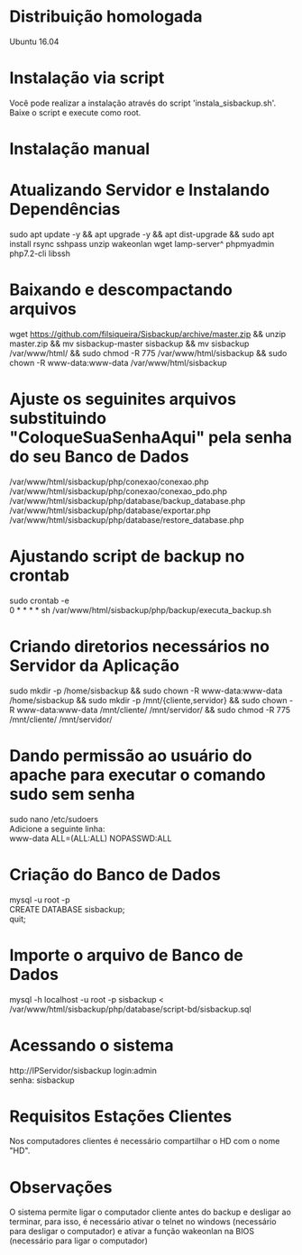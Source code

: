 # Distribuição homologada

Ubuntu 16.04

# Instalação via script
Você pode realizar a instalação através do script 'instala_sisbackup.sh'. Baixe o script e execute como root.<br>


# Instalação manual

# Atualizando Servidor e Instalando Dependências

sudo apt update -y && apt upgrade -y && apt dist-upgrade && sudo apt install rsync sshpass unzip wakeonlan wget lamp-server^ phpmyadmin php7.2-cli libssh

# Baixando e descompactando arquivos

wget https://github.com/filsiqueira/Sisbackup/archive/master.zip && unzip master.zip && mv sisbackup-master sisbackup && mv sisbackup /var/www/html/ && sudo chmod -R 775 /var/www/html/sisbackup && sudo chown -R www-data:www-data /var/www/html/sisbackup 

# Ajuste os seguinites arquivos substituindo "ColoqueSuaSenhaAqui" pela senha do seu Banco de Dados
/var/www/html/sisbackup/php/conexao/conexao.php<br>
/var/www/html/sisbackup/php/conexao/conexao_pdo.php<br>
/var/www/html/sisbackup/php/database/backup_database.php<br>
/var/www/html/sisbackup/php/database/exportar.php<br>
/var/www/html/sisbackup/php/database/restore_database.php <br>

# Ajustando script de backup no crontab
sudo crontab -e<br> 0 * * * * sh /var/www/html/sisbackup/php/backup/executa_backup.sh 

# Criando diretorios necessários no Servidor da Aplicação
sudo mkdir -p /home/sisbackup && sudo chown -R www-data:www-data /home/sisbackup && sudo mkdir -p /mnt/{cliente,servidor} && sudo chown -R www-data:www-data /mnt/cliente/ /mnt/servidor/ && sudo chmod -R 775 /mnt/cliente/ /mnt/servidor/

# Dando permissão ao usuário do apache para executar o comando sudo sem senha
sudo nano /etc/sudoers <br>
Adicione a seguinte linha:<br>
www-data ALL=(ALL:ALL) NOPASSWD:ALL 


# Criação do Banco de Dados
mysql -u root -p <br>
CREATE DATABASE sisbackup;<br>
quit;

# Importe o arquivo de Banco de Dados
mysql -h localhost -u root -p sisbackup < /var/www/html/sisbackup/php/database/script-bd/sisbackup.sql 

# Acessando o sistema
http://IPServidor/sisbackup 
login:admin <br>
senha: sisbackup 

# Requisitos Estações Clientes
Nos computadores clientes é necessário compartilhar o HD com o nome "HD".<br>

# Observações
O sistema permite ligar o computador cliente antes do backup e desligar ao terminar, para isso, é necessário ativar o telnet no windows (necessário para desligar o computador) e ativar a função wakeonlan na BIOS (necessário para ligar o computador)
